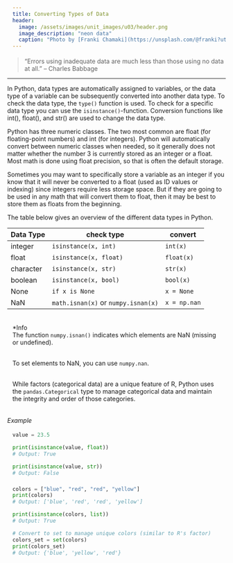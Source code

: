 ```yaml
---
title: Converting Types of Data
header:
  image: /assets/images/unit_images/u03/header.png
  image_description: "neon data"
  caption: "Photo by [Franki Chamaki](https://unsplash.com/@franki?utm_source=unsplash&amp;utm_medium=referral&amp;utm_content=creditCopyText) [from unsplash](https://unsplash.com/s/photos/data?utm_source=unsplash&amp;utm_medium=referral&amp;utm_content=creditCopyText)"
---
```

<!--more-->

> “Errors using inadequate data are much less than those using no data at all.” – Charles Babbage

---

In Python, data types are automatically assigned to variables, or the data type of a variable can be subsequently converted into another data type. To check the data type, the `type()` function is used. To check for a specific data type you can use the `isinstance()`-function. Conversion functions like int(), float(), and str() are used to change the data type.

Python has three numeric classes. The two most common are float (for floating-point numbers) and int (for integers). Python will automatically convert between numeric classes when needed, so it generally does not matter whether the number 3 is currently stored as an integer or a float. Most math is done using float precision, so that is often the default storage.

Sometimes you may want to specifically store a variable as an integer if you know that it will never be converted to a float (used as ID values or indexing) since integers require less storage space. But if they are going to be used in any math that will convert them to float, then it may be best to store them as floats from the beginning.

The table below gives an overview of the different data types in Python.

| Data Type  | check type                          | convert      |
|------------|-------------------------------------|--------------|
| integer    | `isinstance(x, int)`                | `int(x)`     |
| float      | `isinstance(x, float)`              | `float(x)`   |
| character  | `isinstance(x, str)`                | `str(x)`     |
| boolean    | `isinstance(x, bool)`               | `bool(x)`    |
| None       | `if x is None`                      | `x = None`   |
| NaN        | `math.isnan(x)` or `numpy.isnan(x)` | `x = np.nan` |


<html>
<head>
<meta name="viewport" content="width=device-width, initial-scale=1">
<style>
div {
  margin-bottom: 15px;
  padding: 4px 12px;
}

.info {
  background-color: #e7f3fe;
  border-left: 6px solid #2196F3;
}

</style>
</head>
<body>
<div class="info">
  <p>*Info  <br>
  The function <code class="language-plaintext highlighter-rouge">numpy.isnan()</code> indicates which elements are NaN (missing or undefined).    <br><br>
  
  To set elements to NaN, you can use <code class="language-plaintext highlighter-rouge">numpy.nan</code>.  <br><br>

  While factors (categorical data) are a unique feature of R, Python uses the <code class="language-plaintext highlighter-rouge">pandas.Categorical</code> type to manage categorical data and maintain the integrity and order of those categories.
  </p>
</div>
</body>
</html>

<i>Example</i>
```python
value = 23.5

print(isinstance(value, float))
# Output: True

print(isinstance(value, str))
# Output: False
```

```python
colors = ["blue", "red", "red", "yellow"]
print(colors)
# Output: ['blue', 'red', 'red', 'yellow']

print(isinstance(colors, list))
# Output: True

# Convert to set to manage unique colors (similar to R's factor)
colors_set = set(colors)
print(colors_set)
# Output: {'blue', 'yellow', 'red'}
```
<!--more-->


<!--
## Further reading

add some day
-->
